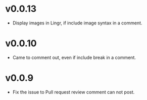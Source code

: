 # v0.0.13
- Display images in Lingr, if include image syntax in a comment.

# v0.0.10
- Came to comment out, even if include break in a comment.

# v0.0.9
- Fix the issue to Pull request review comment can not post.
